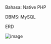 Bahasa: Native PHP

DBMS: MySQL

ERD

![image](https://github.com/user-attachments/assets/9de0c96c-c3e8-49f0-be01-4d6e6656320e)
